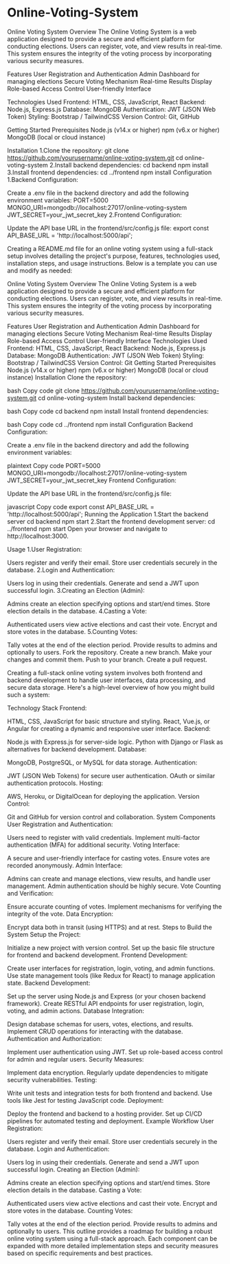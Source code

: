 # Online-Voting-System

Online Voting System Overview The Online Voting System is a web application designed to provide a secure and efficient platform for conducting elections. Users can register, vote, and view results in real-time. This system ensures the integrity of the voting process by incorporating various security measures.

Features User Registration and Authentication Admin Dashboard for managing elections Secure Voting Mechanism Real-time Results Display Role-based Access Control User-friendly Interface

Technologies Used Frontend: HTML, CSS, JavaScript, React Backend: Node.js, Express.js Database: MongoDB Authentication: JWT (JSON Web Token) Styling: Bootstrap / TailwindCSS Version Control: Git, GitHub

Getting Started Prerequisites Node.js (v14.x or higher) npm (v6.x or higher) MongoDB (local or cloud instance)

Installation 1.Clone the repository: git clone https://github.com/yourusername/online-voting-system.git cd online-voting-system 2.Install backend dependencies: cd backend npm install 3.Install frontend dependencies: cd ../frontend npm install Configuration 1.Backend Configuration:

Create a .env file in the backend directory and add the following environment variables: PORT=5000 MONGO_URI=mongodb://localhost:27017/online-voting-system JWT_SECRET=your_jwt_secret_key 2.Frontend Configuration:

Update the API base URL in the frontend/src/config.js file: export const API_BASE_URL = 'http://localhost:5000/api';

Creating a README.md file for an online voting system using a full-stack setup involves detailing the project's purpose, features, technologies used, installation steps, and usage instructions. Below is a template you can use and modify as needed:

Online Voting System Overview The Online Voting System is a web application designed to provide a secure and efficient platform for conducting elections. Users can register, vote, and view results in real-time. This system ensures the integrity of the voting process by incorporating various security measures.

Features User Registration and Authentication Admin Dashboard for managing elections Secure Voting Mechanism Real-time Results Display Role-based Access Control User-friendly Interface Technologies Used Frontend: HTML, CSS, JavaScript, React Backend: Node.js, Express.js Database: MongoDB Authentication: JWT (JSON Web Token) Styling: Bootstrap / TailwindCSS Version Control: Git Getting Started Prerequisites Node.js (v14.x or higher) npm (v6.x or higher) MongoDB (local or cloud instance) Installation Clone the repository:

bash Copy code git clone https://github.com/yourusername/online-voting-system.git cd online-voting-system Install backend dependencies:

bash Copy code cd backend npm install Install frontend dependencies:

bash Copy code cd ../frontend npm install Configuration Backend Configuration:

Create a .env file in the backend directory and add the following environment variables:

plaintext Copy code PORT=5000 MONGO_URI=mongodb://localhost:27017/online-voting-system JWT_SECRET=your_jwt_secret_key Frontend Configuration:

Update the API base URL in the frontend/src/config.js file:

javascript Copy code export const API_BASE_URL = 'http://localhost:5000/api'; Running the Application 1.Start the backend server cd backend npm start 2.Start the frontend development server: cd ../frontend npm start Open your browser and navigate to http://localhost:3000.

Usage 1.User Registration:

Users register and verify their email. Store user credentials securely in the database. 2.Login and Authentication:

Users log in using their credentials. Generate and send a JWT upon successful login. 3.Creating an Election (Admin):

Admins create an election specifying options and start/end times. Store election details in the database. 4.Casting a Vote:

Authenticated users view active elections and cast their vote. Encrypt and store votes in the database. 5.Counting Votes:

Tally votes at the end of the election period. Provide results to admins and optionally to users. Fork the repository. Create a new branch. Make your changes and commit them. Push to your branch. Create a pull request.

Creating a full-stack online voting system involves both frontend and backend development to handle user interfaces, data processing, and secure data storage. Here's a high-level overview of how you might build such a system:

Technology Stack Frontend:

HTML, CSS, JavaScript for basic structure and styling. React, Vue.js, or Angular for creating a dynamic and responsive user interface. Backend:

Node.js with Express.js for server-side logic. Python with Django or Flask as alternatives for backend development. Database:

MongoDB, PostgreSQL, or MySQL for data storage. Authentication:

JWT (JSON Web Tokens) for secure user authentication. OAuth or similar authentication protocols. Hosting:

AWS, Heroku, or DigitalOcean for deploying the application. Version Control:

Git and GitHub for version control and collaboration. System Components User Registration and Authentication:

Users need to register with valid credentials. Implement multi-factor authentication (MFA) for additional security. Voting Interface:

A secure and user-friendly interface for casting votes. Ensure votes are recorded anonymously. Admin Interface:

Admins can create and manage elections, view results, and handle user management. Admin authentication should be highly secure. Vote Counting and Verification:

Ensure accurate counting of votes. Implement mechanisms for verifying the integrity of the vote. Data Encryption:

Encrypt data both in transit (using HTTPS) and at rest. Steps to Build the System Setup the Project:

Initialize a new project with version control. Set up the basic file structure for frontend and backend development. Frontend Development:

Create user interfaces for registration, login, voting, and admin functions. Use state management tools (like Redux for React) to manage application state. Backend Development:

Set up the server using Node.js and Express (or your chosen backend framework). Create RESTful API endpoints for user registration, login, voting, and admin actions. Database Integration:

Design database schemas for users, votes, elections, and results. Implement CRUD operations for interacting with the database. Authentication and Authorization:

Implement user authentication using JWT. Set up role-based access control for admin and regular users. Security Measures:

Implement data encryption. Regularly update dependencies to mitigate security vulnerabilities. Testing:

Write unit tests and integration tests for both frontend and backend. Use tools like Jest for testing JavaScript code. Deployment:

Deploy the frontend and backend to a hosting provider. Set up CI/CD pipelines for automated testing and deployment. Example Workflow User Registration:

Users register and verify their email. Store user credentials securely in the database. Login and Authentication:

Users log in using their credentials. Generate and send a JWT upon successful login. Creating an Election (Admin):

Admins create an election specifying options and start/end times. Store election details in the database. Casting a Vote:

Authenticated users view active elections and cast their vote. Encrypt and store votes in the database. Counting Votes:

Tally votes at the end of the election period. Provide results to admins and optionally to users. This outline provides a roadmap for building a robust online voting system using a full-stack approach. Each component can be expanded with more detailed implementation steps and security measures based on specific requirements and best practices.
